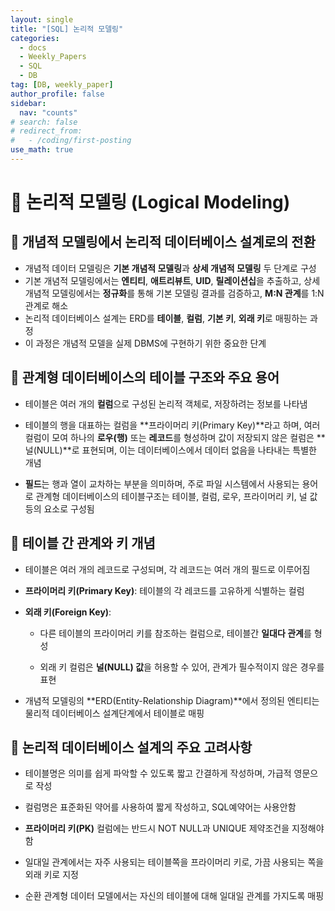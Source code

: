 ```yaml
---
layout: single
title: "[SQL] 논리적 모델링"
categories:
  - docs
  - Weekly_Papers
  - SQL
  - DB
tag: [DB, weekly_paper]
author_profile: false
sidebar:
  nav: "counts"
# search: false
# redirect_from:
#   - /coding/first-posting
use_math: true
---
```


# 👑 논리적 모델링 (Logical Modeling)

## 🌟 개념적 모델링에서 논리적 데이터베이스 설계로의 전환

- 개념적 데이터 모델링은 **기본 개념적 모델링**과 **상세 개념적 모델링** 두 단계로 구성
- 기본 개념적 모델링에서는 **엔티티**, **애트리뷰트**, **UID**, **릴레이션십**을 추출하고, 상세 개념적 모델링에서는 **정규화**를 통해 기본 모델링 결과를 검증하고, **M:N 관계**를 1:N 관계로 해소
- 논리적 데이터베이스 설계는 ERD를 **테이블**, **컬럼**, **기본 키**, **외래 키**로 매핑하는 과정
- 이 과정은 개념적 모델을 실제 DBMS에 구현하기 위한 중요한 단계

## 🌟 관계형 데이터베이스의 테이블 구조와 주요 용어

- 테이블은 여러 개의 **컬럼**으로 구성된 논리적 객체로, 저장하려는 정보를 나타냄

- 테이블의 행을 대표하는 컬럼을 **프라이머리 키(Primary Key)**라고 하며, 여러 컬럼이 모여 하나의 **로우(행)** 또는 **레코드**를 형성하며 값이 저장되지 않은 컬럼은 **널(NULL)**로 표현되며, 이는 데이터베이스에서 데이터 없음을 나타내는 특별한 개념

- **필드**는 행과 열이 교차하는 부분을 의미하며, 주로 파일 시스템에서 사용되는 용어로 관계형 데이터베이스의 테이블구조는 테이블, 컬럼, 로우, 프라이머리 키, 널 값 등의 요소로 구성됨

## 🌟 테이블 간 관계와 키 개념

- 테이블은 여러 개의 레코드로 구성되며, 각 레코드는 여러 개의 필드로 이루어짐

- **프라이머리 키(Primary Key)**: 테이블의 각 레코드를 고유하게 식별하는 컬럼

- **외래 키(Foreign Key)**:

  - 다른 테이블의 프라이머리 키를 참조하는 컬럼으로, 테이블간 **일대다 관계**를 형성

  - 외래 키 컬럼은 **널(NULL) 값**을 허용할 수 있어, 관계가 필수적이지 않은 경우를 표현

- 개념적 모델링의 **ERD(Entity-Relationship Diagram)**에서 정의된 엔티티는 물리적 데이터베이스 설계단계에서 테이블로 매핑

## 🌟 논리적 데이터베이스 설계의 주요 고려사항

- 테이블명은 의미를 쉽게 파악할 수 있도록 짧고 간결하게 작성하며, 가급적 영문으로 작성

- 컬럼명은 표준화된 약어를 사용하여 짧게 작성하고, SQL예약어는 사용안함

- **프라이머리 키(PK)** 컬럼에는 반드시 NOT NULL과 UNIQUE 제약조건을 지정해야함

- 일대일 관계에서는 자주 사용되는 테이블쪽을 프라이머리 키로, 가끔 사용되는 쪽을 외래 키로 지정

- 순환 관계형 데이터 모델에서는 자신의 테이블에 대해 일대일 관계를 가지도록 매핑
